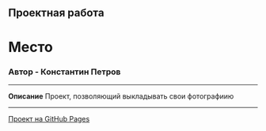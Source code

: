 ## Проектная работа
# Место

### Автор - Константин Петров

---

**Описание**
Проект, позволяющий выкладывать свои фотографиию

---

[Проект на GitHub Pages](https://konstantinpetrov5.github.io/mesto/)
